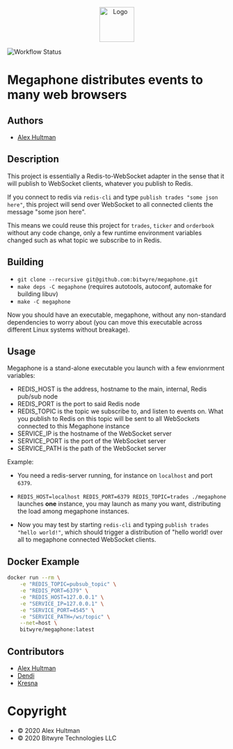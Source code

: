 <p align="center">
  <a href="https://github.com/bitwyre">
    <img src="https://github.com/bitwyre/interface/blob/develop/public/static/images/logo.png" alt="Logo" height="80" width="auto">
  </a>
</p>

![Workflow Status](https://github.com/bitwyre/megaphone/workflows/CCPP%20CI/badge.svg)

# Megaphone distributes events to many web browsers

## Authors

- [Alex Hultman](https://github.com/alexhultman)

## Description

This project is essentially a Redis-to-WebSocket adapter in the sense that it will publish to WebSocket clients, whatever <string> you publish to Redis.
  
If you connect to redis via `redis-cli` and type `publish trades "some json here"`, this project will send over WebSocket to all connected clients the message "some json here".

This means we could reuse this project for `trades`, `ticker` and `orderbook` without any code change, only a few runtime environment variables changed such as what topic we subscribe to in Redis.

## Building

* `git clone --recursive git@github.com:bitwyre/megaphone.git`
* `make deps -C megaphone` (requires autotools, autoconf, automake for building libuv)
* `make -C megaphone`

Now you should have an executable, megaphone, without any non-standard dependencies to worry about (you can move this executable across different Linux systems without breakage).

## Usage

Megaphone is a stand-alone executable you launch with a few envionrment variables:

* REDIS_HOST is the address, hostname to the main, internal, Redis pub/sub node
* REDIS_PORT is the port to said Redis node
* REDIS_TOPIC is the topic we subscribe to, and listen to events on. What you publish to Redis on this topic will be sent to all WebSockets connected to this Megaphone instance
* SERVICE_IP is the hostname of the WebSocket server
* SERVICE_PORT is the port of the WebSocket server
* SERVICE_PATH is the path of the WebSocket server

Example:

* You need a redis-server running, for instance on `localhost` and port `6379`.

* `REDIS_HOST=localhost REDIS_PORT=6379 REDIS_TOPIC=trades ./megaphone` launches **one** instance, you may launch as many you want, distributing the load among megaphone instances.


* Now you may test by starting `redis-cli` and typing `publish trades "hello world!"`, which should trigger a distribution of "hello world! over all to megaphone connected WebSocket clients.

## Docker Example

```bash
docker run --rm \
    -e "REDIS_TOPIC=pubsub_topic" \
    -e "REDIS_PORT=6379" \
    -e "REDIS_HOST=127.0.0.1" \
    -e "SERVICE_IP=127.0.0.1" \
    -e "SERVICE_PORT=4545" \
    -e "SERVICE_PATH=/ws/topic" \
    --net=host \
    bitwyre/megaphone:latest
```

## Contributors

- [Alex Hultman](https://github.com/alexhultman)
- [Dendi](https://github.com/dendisuhubdy)
- [Kresna](https://github.com/ujang360)

# Copyright

- &copy; 2020 Alex Hultman
- &copy; 2020 Bitwyre Technologies LLC
